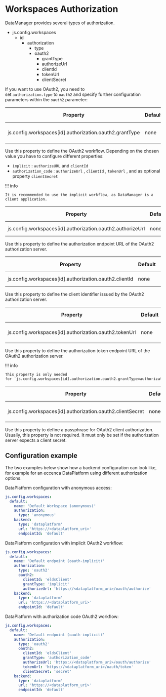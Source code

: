 # Workspaces Authorization

DataManager provides several types of authorization.

-   js.config.workspaces
    -   id
        -   authorization
            -   type
            -   oauth2
                -   grantType
                -   authorizeUrl
                -   clientId
                -   tokenUrl
                -   clientSecret

If you want to use OAuth2, you need to set `authorization.type` to `oauth2` and specify further configuration parameters within the `oauth2` parameter:

| Property | Default | Required | Conflicts with | Valid values |
| -------- | ------- | -------- | -------------- | ------------ |
| js.config.workspaces[id].authorization.oauth2.grantType | none | yes, if authorization.type is `oauth2` | none | `implicit` or `authorization_code` |

Use this property to define the OAuth2 workflow. Depending on the chosen value you have to configure different properties:

-   `implicit` : `authorizeURL` and `clientId`
-   `authorization_code` : `authorizeUrl` , `clientId` , `tokenUrl` , and as optional property `clientSecret`

!!! info

    It is recommended to use the implicit workflow, as DataManager is a client application.

| Property | Default | Required | Conflicts with | Valid values |
| -------- | ------- | -------- | -------------- | ------------ |
| js.config.workspaces[id].authorization.oauth2.authorizeUrl | none | yes, if `authorization.type` is `oauth2` | none | string (URL) |

Use this property to define the authorization endpoint URL of the OAuth2 authorization server.

| Property | Default | Required | Conflicts with | Valid values |
| -------- | ------- | -------- | -------------- | ------------ |
| js.config.workspaces[id].authorization.oauth2.clientId | none | yes, if `authorization.type` is `oauth2` | none | string |

Use this property to define the client identifier issued by the OAuth2 authorization server.

| Property | Default | Required | Conflicts with | Valid values |
| -------- | ------- | -------- | -------------- | ------------ |
| js.config.workspaces[id].authorization.oauth2.tokenUrl | none | yes, if` authorization.oauth2.grantType` is '*authorization_code*' | none | string (URL) |

Use this property to define the authorization token endpoint URL of the OAuth2 authorization server.

!!! info

    This property is only needed for `js.config.workspaces[id].authorization.oauth2.grantType=authorization_code`.

| Property | Default | Required | Conflicts with | Valid values |
| -------- | ------- | -------- | -------------- | ------------ |
| js.config.workspaces[id].authorization.oauth2.clientSecret | none | yes, if `authorization.oauth2.grantType` is '*authorization_code*' | none | string |

Use this property to define a passphrase for OAuth2 client authorization. Usually, this property is not required. It must only be set if the authorization server expects a client secret.

## Configuration example

The two examples below show how a backend configuration can look like, for example for an eccenca DataPlatform using different authorization options.

DataPlatform configuration with anonymous access:

``` yaml
js.config.workspaces:
  default:
    name: 'Default Workspace (anonymous)'
    authorization:
      type: 'anonymous'
    backend:
      type: 'dataplatform'
      url: 'https://<dataplatform_uri>'
      endpointId: 'default'
```

DataPlatform configuration with implicit OAuth2 workflow:

``` yaml
js.config.workspaces:
  default:
    name: 'Default endpoint (oauth-implicit)'
    authorization:
      type: 'oauth2'
      oauth2:
        clientId: 'eldsClient'
        grantType: 'implicit'
        authorizeUrl: 'https://<dataplatform_uri>/oauth/authorize'
    backend:
      type: 'dataplatform'
      url: 'https://<dataplatform_uri>'
      endpointId: 'default'
```

DataPlatform with authorization code OAuth2 workflow:

``` yaml
js.config.workspaces:
  default:
    name: 'Default endpoint (oauth-implicit)'
    authorization:
      type: 'oauth2'
      oauth2:
        clientId: 'eldsClient'
        grantType: 'authorization_code'
        authorizeUrl: 'https://<dataplatform_uri>/oauth/authorize'
        tokenUrl: 'https://<dataplatform_uri>/oauth/token'
        clientSecret: 'secret'
    backend:
      type: 'dataplatform'
      url: 'https://<dataplatform_uri>'
      endpointId: 'default'
```
